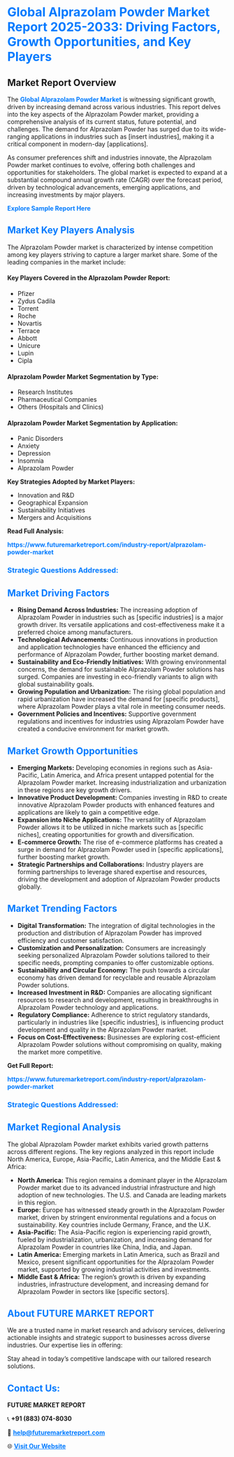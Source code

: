 <h1 style="color: #007BFF;">Global Alprazolam Powder Market Report 2025-2033: Driving Factors, Growth Opportunities, and Key Players</h1>

<section id="overview">
<h2>Market Report Overview</h2>
<p>The <a href="https://www.futuremarketreport.com/industry-report/alprazolam-powder-market" style="color: #007BFF; text-decoration: none;"><strong>Global Alprazolam Powder Market</strong></a> is witnessing significant growth, driven by increasing demand across various industries. This report delves into the key aspects of the Alprazolam Powder market, providing a comprehensive analysis of its current status, future potential, and challenges. The demand for Alprazolam Powder has surged due to its wide-ranging applications in industries such as [insert industries], making it a critical component in modern-day [applications].</p>
<p>As consumer preferences shift and industries innovate, the Alprazolam Powder market continues to evolve, offering both challenges and opportunities for stakeholders. The global market is expected to expand at a substantial compound annual growth rate (CAGR) over the forecast period, driven by technological advancements, emerging applications, and increasing investments by major players.</p>
</section>

<section id="overview">
<p><a href="https://www.futuremarketreport.com/request-sample/reportId=125759" style="color: #007BFF; text-decoration: none;"><strong>Explore Sample Report Here</strong></a></p>
</section>

<section id="key-players">
<h2 style="color: #007BFF;">Market Key Players Analysis</h2>
<p>The Alprazolam Powder market is characterized by intense competition among key players striving to capture a larger market share. Some of the leading companies in the market include:</p>
<h4>Key Players Covered in the Alprazolam Powder Report:</h4>
<ul><li>Pfizer</li><li>Zydus Cadila</li><li>Torrent</li><li>Roche</li><li>Novartis</li><li>Terrace</li><li>Abbott</li><li>Unicure</li><li>Lupin</li><li>Cipla</li></ul>
<h4>Alprazolam Powder Market Segmentation by Type:</h4>
<ul><li>Research Institutes</li><li>Pharmaceutical Companies</li><li>Others (Hospitals and Clinics)</li></ul>

<h4>Alprazolam Powder Market Segmentation by Application:</h4>
<ul><li>Panic Disorders</li><li>Anxiety</li><li>Depression</li><li>Insomnia</li><li>Alprazolam Powder</li></ul>
<p><strong>Key Strategies Adopted by Market Players:</strong></p>
<ul>
<li>Innovation and R&D</li>
<li>Geographical Expansion</li>
<li>Sustainability Initiatives</li>
<li>Mergers and Acquisitions</li>
</ul>
</section>

<section>
<p><strong>Read Full Analysis: </strong></p><a href="https://www.futuremarketreport.com/industry-report/alprazolam-powder-market" style="color: #007BFF; text-decoration: none;"><strong>https://www.futuremarketreport.com/industry-report/alprazolam-powder-market</strong></a>
<h3 style="color: #007BFF;">Strategic Questions Addressed:</h3>
</section>

<section id="driving-factors">
<h2 style="color: #007BFF;">Market Driving Factors</h2>
<ul>
<li><strong>Rising Demand Across Industries:</strong> The increasing adoption of Alprazolam Powder in industries such as [specific industries] is a major growth driver. Its versatile applications and cost-effectiveness make it a preferred choice among manufacturers.</li>
<li><strong>Technological Advancements:</strong> Continuous innovations in production and application technologies have enhanced the efficiency and performance of Alprazolam Powder, further boosting market demand.</li>
<li><strong>Sustainability and Eco-Friendly Initiatives:</strong> With growing environmental concerns, the demand for sustainable Alprazolam Powder solutions has surged. Companies are investing in eco-friendly variants to align with global sustainability goals.</li>
<li><strong>Growing Population and Urbanization:</strong> The rising global population and rapid urbanization have increased the demand for [specific products], where Alprazolam Powder plays a vital role in meeting consumer needs.</li>
<li><strong>Government Policies and Incentives:</strong> Supportive government regulations and incentives for industries using Alprazolam Powder have created a conducive environment for market growth.</li>
</ul>
</section>

<section id="growth-opportunities">
<h2 style="color: #007BFF;">Market Growth Opportunities</h2>
<ul>
<li><strong>Emerging Markets:</strong> Developing economies in regions such as Asia-Pacific, Latin America, and Africa present untapped potential for the Alprazolam Powder market. Increasing industrialization and urbanization in these regions are key growth drivers.</li>
<li><strong>Innovative Product Development:</strong> Companies investing in R&D to create innovative Alprazolam Powder products with enhanced features and applications are likely to gain a competitive edge.</li>
<li><strong>Expansion into Niche Applications:</strong> The versatility of Alprazolam Powder allows it to be utilized in niche markets such as [specific niches], creating opportunities for growth and diversification.</li>
<li><strong>E-commerce Growth:</strong> The rise of e-commerce platforms has created a surge in demand for Alprazolam Powder used in [specific applications], further boosting market growth.</li>
<li><strong>Strategic Partnerships and Collaborations:</strong> Industry players are forming partnerships to leverage shared expertise and resources, driving the development and adoption of Alprazolam Powder products globally.</li>
</ul>
</section>

<section id="trending-factors">
<h2 style="color: #007BFF;">Market Trending Factors</h2>
<ul>
<li><strong>Digital Transformation:</strong> The integration of digital technologies in the production and distribution of Alprazolam Powder has improved efficiency and customer satisfaction.</li>
<li><strong>Customization and Personalization:</strong> Consumers are increasingly seeking personalized Alprazolam Powder solutions tailored to their specific needs, prompting companies to offer customizable options.</li>
<li><strong>Sustainability and Circular Economy:</strong> The push towards a circular economy has driven demand for recyclable and reusable Alprazolam Powder solutions.</li>
<li><strong>Increased Investment in R&D:</strong> Companies are allocating significant resources to research and development, resulting in breakthroughs in Alprazolam Powder technology and applications.</li>
<li><strong>Regulatory Compliance:</strong> Adherence to strict regulatory standards, particularly in industries like [specific industries], is influencing product development and quality in the Alprazolam Powder market.</li>
<li><strong>Focus on Cost-Effectiveness:</strong> Businesses are exploring cost-efficient Alprazolam Powder solutions without compromising on quality, making the market more competitive.</li>
</ul>
</section>

<section>
<p><strong>Get Full Report: </strong></p><a href="https://www.futuremarketreport.com/industry-report/alprazolam-powder-market" style="color: #007BFF; text-decoration: none;"><strong>https://www.futuremarketreport.com/industry-report/alprazolam-powder-market</strong></a>
<h3 style="color: #007BFF;">Strategic Questions Addressed:</h3>
</section>


<section id="regional-analysis">
<h2 style="color: #007BFF;">Market Regional Analysis</h2>
<p>The global Alprazolam Powder market exhibits varied growth patterns across different regions. The key regions analyzed in this report include North America, Europe, Asia-Pacific, Latin America, and the Middle East & Africa:</p>
<ul>
<li><strong>North America:</strong> This region remains a dominant player in the Alprazolam Powder market due to its advanced industrial infrastructure and high adoption of new technologies. The U.S. and Canada are leading markets in this region.</li>
<li><strong>Europe:</strong> Europe has witnessed steady growth in the Alprazolam Powder market, driven by stringent environmental regulations and a focus on sustainability. Key countries include Germany, France, and the U.K.</li>
<li><strong>Asia-Pacific:</strong> The Asia-Pacific region is experiencing rapid growth, fueled by industrialization, urbanization, and increasing demand for Alprazolam Powder in countries like China, India, and Japan.</li>
<li><strong>Latin America:</strong> Emerging markets in Latin America, such as Brazil and Mexico, present significant opportunities for the Alprazolam Powder market, supported by growing industrial activities and investments.</li>
<li><strong>Middle East & Africa:</strong> The region’s growth is driven by expanding industries, infrastructure development, and increasing demand for Alprazolam Powder in sectors like [specific sectors].</li>
</ul>
</section>

<footer>
<h2 style="color: #007BFF;">About FUTURE MARKET REPORT</h2>
<p>We are a trusted name in market research and advisory services, delivering actionable insights and strategic support to businesses across diverse industries. Our expertise lies in offering:</p>

<p>Stay ahead in today’s competitive landscape with our tailored research solutions.</p>

<h2 style="color: #007BFF;">Contact Us:</h2>
<p><strong>FUTURE MARKET REPORT</strong></p>
<p>📞 <strong>+91 (883) 074-8030</strong></p>
<p>📧 <strong><a href="mailto:help@futuremarketreport.com" style="color: #007BFF;">help@futuremarketreport.com</a></strong></p>
<p>🌐 <strong><a href="https://www.futuremarketreport.com/" style="color: #007BFF;">Visit Our Website</a></strong></p>
</footer>
